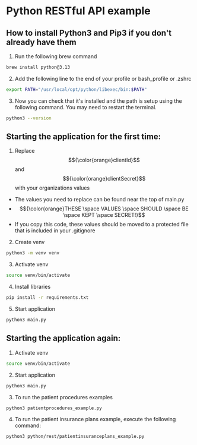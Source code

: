 # Python RESTful API example

## How to install Python3 and Pip3 if you don't already have them
1. Run the following brew command
```bash
brew install python@3.13
```
2. Add the following line to the end of your profile or bash_profile or .zshrc
```bash
export PATH="/usr/local/opt/python/libexec/bin:$PATH"
```
3. Now you can check that it's installed and the path is setup using the following command. You may need to restart the terminal.
```bash 
python3 --version
```

## Starting the application for the first time:
1. Replace $${\color{orange}clientId}$$ and $${\color{orange}clientSecret}$$ with your organizations values
  * The values you need to replace can be found near the top of main.py
  * $${\color{orange}THESE \space VALUES \space SHOULD \space BE \space KEPT \space SECRET!}$$
  * If you copy this code, these values should be moved to a protected file that is included in your .gitignore
2. Create venv
```bash
python3 -m venv venv
```
3. Activate venv 
```bash
source venv/bin/activate
```
4. Install libraries 
```bash
pip install -r requirements.txt
```
5. Start application
```bash
python3 main.py
```

## Starting the application again:
1. Activate venv 
```bash
source venv/bin/activate
```
2. Start application
```bash
python3 main.py
```
3. To run the patient procedures examples
```bash
python3 patientprocedures_example.py
```
4. To run the patient insurance plans example, execute the following command:
```bash
python3 python/rest/patientinsuranceplans_example.py
```